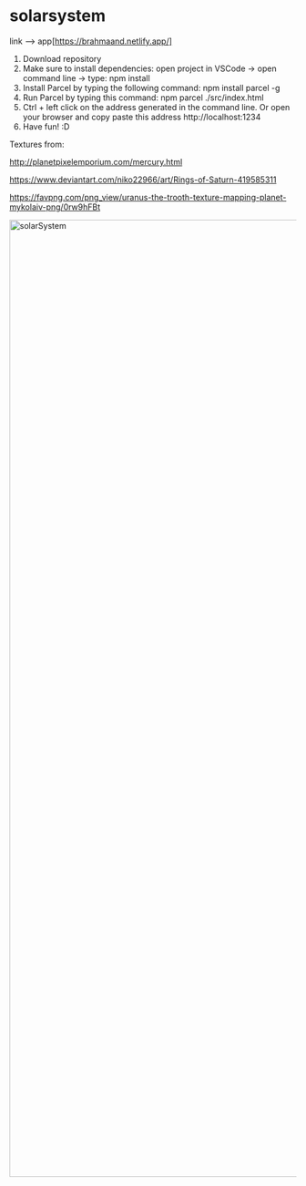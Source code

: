 # solarsystem
link --> app[https://brahmaand.netlify.app/]
1. Download repository
2. Make sure to install dependencies: open project in VSCode -> open command line -> type: npm install
3. Install Parcel by typing the following command: npm install parcel -g
4. Run Parcel by typing this command: npm parcel ./src/index.html
5. Ctrl + left click on the address generated in the command line. Or open your browser and copy paste this address http://localhost:1234
6. Have fun! :D

Textures from:

http://planetpixelemporium.com/mercury.html

https://www.deviantart.com/niko22966/art/Rings-of-Saturn-419585311

https://favpng.com/png_view/uranus-the-trooth-texture-mapping-planet-mykolaiv-png/0rw9hFBt

<img width="1680" alt="solarSystem" src="https://github.com/Dev-Code24/solarSystem/assets/97425135/f74a2f3f-d650-4597-b8e7-1a97e4af6622">
